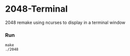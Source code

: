 2048-Terminal
=============

2048 remake using ncurses to display in a terminal window

### Run
```
make
./2048
```
